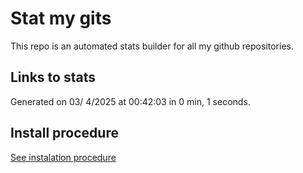 # Stat my gits

This repo is an automated stats builder for all my github repositories.

## Links to stats


Generated on 03/ 4/2025 at 00:42:03 in 0 min, 1 seconds.

## Install procedure

[See instalation procedure](./src/install.md)
